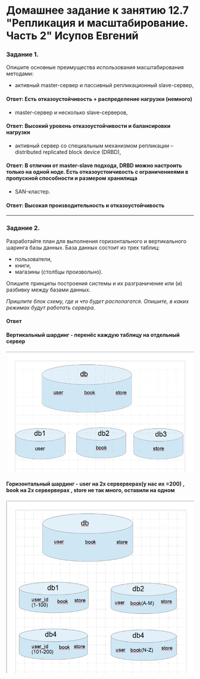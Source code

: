 # Домашнее задание к занятию 12.7 "Репликация и масштабирование. Часть 2" Исупов Евгений



### Задание 1.

Опишите основные преимущества использования масштабирования методами:

- активный master-сервер и пассивный репликационный slave-сервер, 
#### Ответ: Есть отказоустойчивость + распределение нагрузки (немного)
- master-сервер и несколько slave-серверов, 
#### Ответ: Высокий уровень отказоустойчивости и балансировки нагрузки
- активный сервер со специальным механизмом репликации – distributed replicated block device (DRBD), 
#### Ответ: В отличии от master-slave подхода, DRBD можно настроить только на одной ноде. Есть отказоустоичивость с ограничениеями в пропускной способности и размером хранилища
- SAN-кластер.
#### Ответ: Высокая производительность и отказоустойчивость



---

### Задание 2.


Разработайте план для выполнения горизонтального и вертикального шаринга базы данных. База данных состоит из трех таблиц: 

- пользователи, 
- книги, 
- магазины (столбцы произвольно). 

Опишите принципы построения системы и их разграничение или (и) разбивку между базами данных.

*Пришлите блок схему, где и что будет располагатся. Опишите, в каких режимах будут работать сервера.* 
#### Ответ
#### Вертикальный шардинг - перенёс каждую таблицу на отдельный сервер
![](/images/вер.png)

#### Горизонтальный шардинг - user на 2х серверверах(у нас их =200) , book на 2х серверверах , store не так много, оставили на одном 
![](/images/гор.png)

